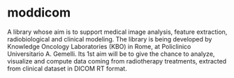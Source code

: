 moddicom
==========
A library whose aim is to support medical image analysis, feature extraction, radiobiological and clinical modeling.
The library is being developed by Knowledge Oncology Laboratories (KBO) in Rome, at Policlinico Universitario A. Gemelli. Its 1st aim will be to give the chance to analyze, visualize and compute data coming from radiotherapy treatments, extracted from clinical dataset in DICOM RT format.
